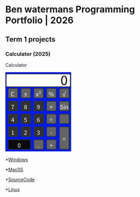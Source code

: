 # Ben watermans Programming Portfolio | 2026

## Term 1 projects

### Calculator (2025)

Calculator 

![RunningCalcualtor](https://github.com/9657232/Portfolio/blob/main/images/calc.png?raw=true)

*[Windows](https://github.com/9657232/Portfolio/raw/refs/heads/main/src/windows-amd64.zip)

*[Mac0S](https://github.com/9657232/Portfolio/raw/refs/heads/main/src/macos-aarch64.zip)

*[SourceCode]()

*[Linux](https://github.com/9657232/Portfolio/raw/refs/heads/main/src/linux-amd64.zip)
